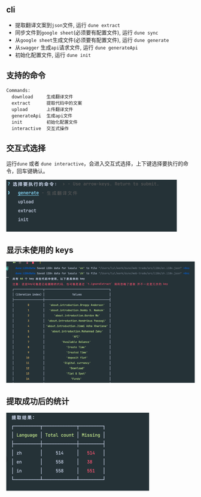 ## cli

- 提取翻译文案到`json`文件, 运行 `dune extract`
- 同步文件到`google sheet`(必须要有配置文件), 运行 `dune sync`
- 从`google sheet`生成文件(必须要有配置文件), 运行 `dune generate`
- 从`swagger` 生成`api`请求文件, 运行 `dune generateApi`
- 初始化配置文件, 运行 `dune init`

## 支持的命令

```shell
Commands:
  download     生成翻译文件
  extract      提取代码中的文案
  upload       上传翻译文件
  generateApi  生成api文件
  init         初始化配置文件
  interactive  交互式操作
```

## 交互式选择

运行`dune` 或者 `dune interactive`，会进入交互式选择，上下键选择要执行的命令，回车键确认。

![](.readme_images/interactive.png)

## 显示未使用的 keys

![](.readme_images/4b70c3a3.png)

## 提取成功后的统计

![](.readme_images/8aa8a9a4.png)
